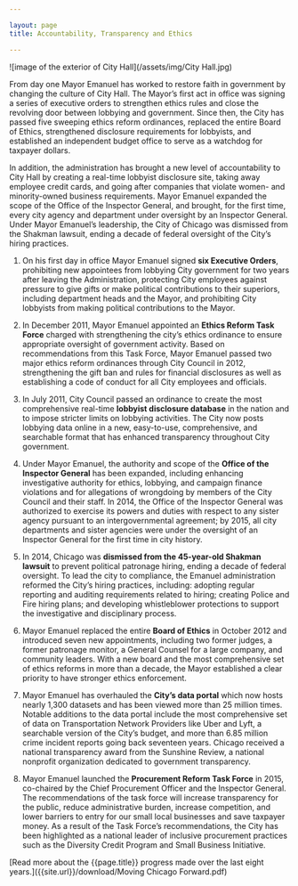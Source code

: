 ```yaml
---

layout: page
title: Accountability, Transparency and Ethics

---
```


![image of the exterior of City Hall](/assets/img/City Hall.jpg) 

From day one Mayor Emanuel has worked to restore faith in government by changing the culture of City Hall. The Mayor’s first act in office was signing a series of executive orders to strengthen ethics rules and close the revolving door between lobbying and government. Since then, the City has passed five sweeping ethics reform ordinances, replaced the entire Board of Ethics, strengthened disclosure requirements for lobbyists, and established an independent budget office to serve as a watchdog for taxpayer dollars.

In addition, the administration has brought a new level of accountability to City Hall by creating a real-time lobbyist disclosure site, taking away employee credit cards, and going after companies that violate women- and minority-owned business requirements. Mayor Emanuel expanded the scope of the Office of the Inspector General, and brought, for the first time, every city agency and department under oversight by an Inspector General. Under Mayor Emanuel’s leadership, the City of Chicago was dismissed from the Shakman lawsuit, ending a decade of federal oversight of the City’s hiring practices.

1. On his first day in office Mayor Emanuel signed **six Executive Orders**, prohibiting new appointees from lobbying City government for two years after leaving the Administration, protecting City employees against pressure to give gifts or make political contributions to their superiors, including department heads and the Mayor, and prohibiting City lobbyists from making political contributions to the Mayor.

1. In December 2011, Mayor Emanuel appointed an **Ethics Reform Task Force** charged with strengthening the city’s ethics ordinance to ensure appropriate oversight of government activity. Based on recommendations from this Task Force, Mayor Emanuel passed two major ethics reform ordinances through City Council in 2012, strengthening the gift ban and rules for financial disclosures as well as establishing a code of conduct for all City employees and officials.

1. In July 2011, City Council passed an ordinance to create the most comprehensive real-time **lobbyist disclosure database** in the nation and to impose stricter limits on lobbying activities. The City now posts lobbying data online in a new, easy-to-use, comprehensive, and searchable format that has enhanced transparency throughout City government.

1. Under Mayor Emanuel, the authority and scope of the **Office of the Inspector General** has been expanded, including enhancing investigative authority for ethics, lobbying, and campaign finance violations and for allegations of wrongdoing by members of the City Council and their staff. In 2014, the Office of the Inspector General was authorized to exercise its powers and duties with respect to any sister agency pursuant to an intergovernmental agreement; by 2015, all city departments and sister agencies were under the oversight of an Inspector General for the first time in city history.

1. In 2014, Chicago was **dismissed from the 45-year-old Shakman lawsuit** to prevent political patronage hiring, ending a decade of federal oversight. To lead the city to compliance, the Emanuel administration reformed the City’s hiring practices, including: adopting regular reporting and auditing requirements related to hiring; creating Police and Fire hiring plans; and developing whistleblower protections to support the investigative and disciplinary process. 

1. Mayor Emanuel replaced the entire **Board of Ethics** in October 2012 and introduced seven new appointments, including two former judges, a former patronage monitor, a General Counsel for a large company, and community leaders. With a new board and the most comprehensive set of ethics reforms in more than a decade, the Mayor established a clear priority to have stronger ethics enforcement.

1. Mayor Emanuel has overhauled the **City’s data portal** which now hosts nearly 1,300 datasets and has been viewed more than 25 million times. Notable additions to the data portal include the most comprehensive set of data on Transportation Network Providers like Uber and Lyft, a searchable version of the City’s budget, and more than 6.85 million crime incident reports going back seventeen years. Chicago received a national transparency award from the Sunshine Review, a national nonprofit organization dedicated to government transparency.

1. Mayor Emanuel launched the **Procurement Reform Task Force** in 2015, co-chaired by the Chief Procurement Officer and the Inspector General. The recommendations of the task force will increase transparency for the public, reduce administrative burden, increase competition, and lower barriers to entry for our small local businesses and save taxpayer money. As a result of the Task Force’s recommendations, the City has been highlighted as a national leader of inclusive procurement practices such as the Diversity Credit Program and Small Business Initiative.

[Read more about the {{page.title}} progress made over the last eight years.]({{site.url}}/download/Moving Chicago Forward.pdf)

